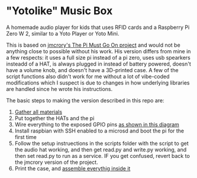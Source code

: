 # "Yotolike" Music Box
A homemade audio player for kids that uses RFID cards and a Raspberry Pi Zero W 2, similar to a Yoto Player or Yoto Mini.

This is based on [jmcrory's The Pi Must Go On project](https://www.instructables.com/The-Pi-Must-Go-On-Pi-powered-RFID-Musical-Box/) and would not be anything close to possible without his work. His version differs from mine in a few respects: it uses a full size pi instead of a pi zero, uses usb spearkers insteadd of a HAT, is always plugged in instead of battery powered, doesn't have a volume knob, and doesn't have a 3D-printed case. A few of the script functions also didn't work for me without a lot of vibe-coded modifications which I suspect is due to changes in how underlying libraries are handled since he wrote his instructions.

The basic steps to making the version described in this repo are:

1. [Gather all materials](https://github.com/JpTiger/yotolike/blob/main/hardware/BOM/bom.md)
2. Put together the HATs and the pi
3. Wire everything to the exposed GPIO pins [as shown in this diagram](https://html-preview.github.io/?url=https://github.com/JpTiger/yotolike/blob/main/hardware/yotolike_gpio_diagram.html)
4. Install raspbian with SSH enabled to a microsd and boot the pi for the first time
5. Follow the setup instruections in the scripts folder with the script to get the audio hat working, and then get read.py and write.py working, and then set read.py to run as a service. IF you get confused, revert back to the jmcrory version of the project.
6. Print the case, and [assemble everythig inside it](https://github.com/JpTiger/yotolike/blob/main/hardware/case/readme.md)
